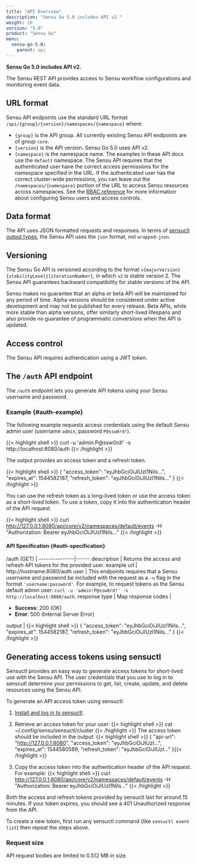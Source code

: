 ```yaml
---
title: "API Overview"
description: "Sensu Go 5.0 includes API v2."
weight: 10
version: "5.0"
product: "Sensu Go"
menu:
  sensu-go-5.0:
    parent: api
---
```


**Sensu Go 5.0 includes API v2.**

The Sensu REST API provides access to Sensu workflow configurations and monitoring event data.

## URL format

Sensu API endpoints use the standard URL format `/api/{group}/{version}/namespaces/{namespace}` where:

- `{group}` is the API group. All currently existing Sensu API endpoints are of group `core`.
- `{version}` is the API version. Sensu Go 5.0 uses API v2.
- `{namespace}` is the namespace name. The examples in these API docs use the `default` namespace. The Sensu API requires that the authenticated user have the correct access permissions for the namespace specified in the URL. If the authenticated user has the correct cluster-wide permissions, you can leave out the `/namespaces/{namespace}` portion of the URL to access Sensu resources across namespaces. See the [RBAC reference][3] for more information about configuring Sensu users and access controls.

## Data format

The API uses JSON formatted requests and responses.
In terms of [sensuctl output types][1], the Sensu API uses the `json` format, not `wrapped-json`.

## Versioning

The Sensu Go API is versioned according to the format `v{majorVersion}{stabilityLevel}{iterationNumber}`, in which `v2` is stable version 2.
The Sensu API guarantees backward compatibility for stable versions of the API.

Sensu makes no guarantee that an alpha or beta API will be maintained for any period of time.
Alpha versions should be considered under active development and may not be published for every release.
Beta APIs, while more stable than alpha versions, offer similarly short-lived lifespans and also provide no guarantee of programmatic conversions when the API is updated.

## Access control

The Sensu API requires authentication using a JWT token.

## The `/auth` API endpoint
The `/auth` endpoint lets you generate API tokens using your Sensu username and password.

### Example {#auth-example}

The following example requests access credentials using the default Sensu admin user (username `admin`, password `P@ssw0rd!`).

{{< highlight shell >}}
curl -u 'admin:P@ssw0rd!' -s http://localhost:8080/auth
{{< /highlight >}}

The output provides an access token and a refresh token.

{{< highlight shell >}}
{
  "access_token": "eyJhbGciOiJIUzI1NiIs...",
  "expires_at": 1544582187,
  "refresh_token": "eyJhbGciOiJIUzI1NiIs..."
}
{{< /highlight >}}

You can use the refresh token as a long-lived token or use the access token as a short-lived token.
To use a token, copy it into the authentication header of the API request.

{{< highlight shell >}}
curl http://127.0.0.1:8080/api/core/v2/namespaces/default/events -H "Authorization: Bearer eyJhbGciOiJIUzI1NiIs..."
{{< /highlight >}}

#### API Specification {#auth-specification}

/auth (GET)  | 
---------------|------
description    | Returns the access and refresh API tokens for the provided user.
example url    | http://hostname:8080/auth
user           | This endpoints requires that a Sensu username and password be included with the request as a `-u` flag in the format `'username:password'`. For example, to request tokens as the Sensu default admin user: `curl -u 'admin:P@ssw0rd!' -s http://localhost:8080/auth`.
response type  | Map
response codes | <ul><li>**Success**: 200 (OK)</li><li>**Error**: 500 (Internal Server Error)</li></ul>
output         | {{< highlight shell >}}
{
  "access_token": "eyJhbGciOiJIUzI1NiIs...",
  "expires_at": 1544582187,
  "refresh_token": "eyJhbGciOiJIUzI1NiIs..."
}
{{< /highlight >}}

## Generating access tokens using sensuctl
Sensuctl provides an easy way to generate access tokens for short-lived use with the Sensu API.
The user credentials that you use to log in to senscutl determine your permissions to get, list, create, update, and delete resources using the Sensu API.

To generate an API access token using sensuctl:

1. [Install and log in to sensuctl][2].

2. Retrieve an access token for your user:
{{< highlight shell >}}
cat ~/.config/sensu/sensuctl/cluster
{{< /highlight >}}
The access token should be included in the output:
{{< highlight shell >}}
{
  "api-url": "http://127.0.0.1:8080",
  "access_token": "eyJhbGciOiJIUzI...",
  "expires_at": 1544580589,
  "refresh_token": "eyJhbGciOiJIUzI..."
}{{< /highlight >}}

3. Copy the access token into the authentication header of the API request. For example:
{{< highlight shell >}}
curl http://127.0.0.1:8080/api/core/v2/namespaces/default/events -H "Authorization: Bearer eyJhbGciOiJIUzI1NiIs..."
{{< /highlight >}}

Both the access and refresh tokens provided by sensuctl last for around 15 minutes.
If your token expires, you should see a 401 Unauthorized response from the API.

To create a new token, first run any sensuctl command (like `sensuctl event list`) then repeat the steps above.

### Request size

API request bodies are limited to 0.512 MB in size.


[1]: ../../sensuctl/reference#preferred-output-format
[2]: ../../installation/install-sensu#install-sensuctl
[3]: ../../reference/rbac

